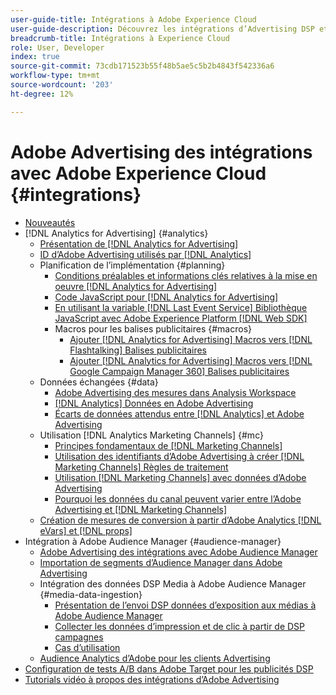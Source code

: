 ```yaml
---
user-guide-title: Intégrations à Adobe Experience Cloud
user-guide-description: Découvrez les intégrations d’Advertising DSP et d’Advertising Search à d’autres produits et services Adobe Experience Cloud.
breadcrumb-title: Intégrations à Experience Cloud
role: User, Developer
index: true
source-git-commit: 73cdb171523b55f48b5ae5c5b2b4843f542336a6
workflow-type: tm+mt
source-wordcount: '203'
ht-degree: 12%

---
```



# Adobe Advertising des intégrations avec Adobe Experience Cloud {#integrations}

<!--  ADD LATER: and Adobe Experience Platform -->

+ [Nouveautés](/help/integrations/home.md)
+ [!DNL Analytics for Advertising] {#analytics}
   + [Présentation de [!DNL Analytics for Advertising]](/help/integrations/analytics/overview.md)
   + [ID d’Adobe Advertising utilisés par [!DNL Analytics]](/help/integrations/analytics/ids.md)
   + Planification de l’implémentation {#planning}
      + [Conditions préalables et informations clés relatives à la mise en oeuvre [!DNL Analytics for Advertising]](/help/integrations/analytics/prerequisites.md)
      + [Code JavaScript pour [!DNL Analytics for Advertising]](/help/integrations/analytics/javascript.md)
      + [En utilisant la variable [!DNL Last Event Service] Bibliothèque JavaScript avec Adobe Experience Platform [!DNL Web SDK]](/help/integrations/analytics/web-sdk.md)
      + Macros pour les balises publicitaires {#macros}
         + [Ajouter [!DNL Analytics for Advertising] Macros vers [!DNL Flashtalking] Balises publicitaires](/help/integrations/analytics/macros-flashtalking.md)
         + [Ajouter [!DNL Analytics for Advertising] Macros vers [!DNL Google Campaign Manager 360] Balises publicitaires](/help/integrations/analytics/macros-google-campaign-manager.md)
   + Données échangées {#data}
      + [Adobe Advertising des mesures dans Analysis Workspace](/help/integrations/analytics/advertising-metrics-in-analytics.md)
      + [[!DNL Analytics] Données en Adobe Advertising](/help/integrations/analytics/analytics-data-in-advertising.md)
      + [Écarts de données attendus entre [!DNL Analytics] et Adobe Advertising](/help/integrations/analytics/data-variances.md)
   + Utilisation [!DNL Analytics Marketing Channels] {#mc}
      + [Principes fondamentaux de [!DNL Marketing Channels]](/help/integrations/analytics/marketing-channels/mc-overview.md)
      + [Utilisation des identifiants d’Adobe Advertising à créer [!DNL Marketing Channels] Règles de traitement](/help/integrations/analytics/marketing-channels/mc-ids.md)
      + [Utilisation [!DNL Marketing Channels] avec données d’Adobe Advertising](/help/integrations/analytics/marketing-channels/mc-ac-data.md)
      + [Pourquoi les données du canal peuvent varier entre l’Adobe Advertising et [!DNL Marketing Channels]](/help/integrations/analytics/marketing-channels/mc-data-variances.md)
   + [Création de mesures de conversion à partir d’Adobe Analytics [!DNL eVars] et [!DNL props]](/help/integrations/analytics/conversion-metrics-from-evars.md)
+ Intégration à Adobe Audience Manager {#audience-manager}
   + [Adobe Advertising des intégrations avec Adobe Audience Manager](/help/integrations/audience-manager/overview.md)
   + [Importation de segments d’Audience Manager dans Adobe Advertising](/help/integrations/audience-manager/import-audiences.md)
   + Intégration des données DSP Media à Adobe Audience Manager {#media-data-ingestion}
      + [Présentation de l’envoi DSP données d’exposition aux médias à Adobe Audience Manager](/help/integrations/audience-manager/media-data-integration/overview.md)
      + [Collecter les données d’impression et de clic à partir de DSP campagnes](/help/integrations/audience-manager/media-data-integration/collect.md)
      + [Cas d’utilisation](/help/integrations/audience-manager/media-data-integration/use-cases.md)
   + [Audience Analytics d’Adobe pour les clients Advertising](/help/integrations/audience-manager/audience-analytics.md)
+ [Configuration de tests A/B dans Adobe Target pour les publicités DSP](/help/integrations/target/overview-ab-tests.md)
+ [Tutorials vidéo à propos des intégrations d’Adobe Advertising](https://experienceleague.adobe.com/docs/advertising-learn/tutorials/overview.html)<!-- rename if the tutorials TOC structure changes -->
